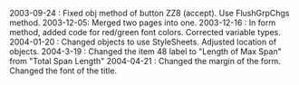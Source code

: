 2003-09-24 :  Fixed obj method of button ZZ8 (accept). Use FlushGrpChgs method.2003-12-05:  Merged two pages into one.2003-12-16 :  In form method, added code for red/green font colors.  Corrected variable types.2004-01-20 : Changed objects to use StyleSheets. Adjusted location of objects.2004-3-19 : Changed the item 48 label to "Length of Max Span" from "Total Span Length"2004-04-21 : Changed the margin of the form.  Changed the font of the title.